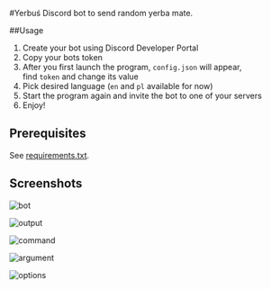 #Yerbuś
Discord bot to send random yerba mate.

##Usage
1. Create your bot using Discord Developer Portal
2. Copy your bots token
3. After you first launch the program, `config.json` will appear,\
find `token` and change its value
4. Pick desired language (`en` and `pl` available for now)
5. Start the program again and invite the bot to one of your servers
6. Enjoy!

## Prerequisites
See [requirements.txt](requirements.txt).

## Screenshots
![bot](https://i.imgur.com/4pqTLr7.png)

![output](https://i.imgur.com/BgRDU2l.png)

![command](https://i.imgur.com/B5ktmdb.png)

![argument](https://i.imgur.com/mcB9SuF.png)

![options](https://i.imgur.com/cGbOQt8.png)